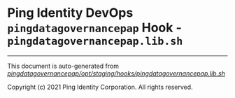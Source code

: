 
# Ping Identity DevOps `pingdatagovernancepap` Hook - `pingdatagovernancepap.lib.sh`

---
This document is auto-generated from _[pingdatagovernancepap/opt/staging/hooks/pingdatagovernancepap.lib.sh](https://github.com/pingidentity/pingidentity-docker-builds/blob/master/pingdatagovernancepap/opt/staging/hooks/pingdatagovernancepap.lib.sh)_

Copyright (c) 2021 Ping Identity Corporation. All rights reserved.
